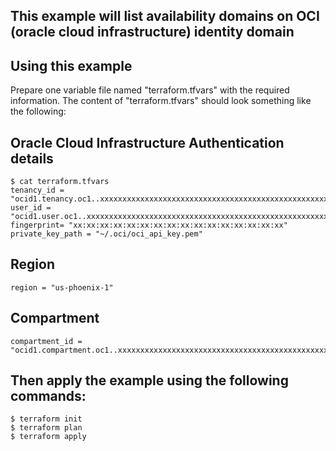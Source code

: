 ## This example will list availability domains on OCI (oracle cloud infrastructure) identity domain


## Using this example

Prepare one variable file named "terraform.tfvars" with the required information. The content of "terraform.tfvars" should look something like the following:


## Oracle Cloud Infrastructure Authentication details

```
$ cat terraform.tfvars
tenancy_id = "ocid1.tenancy.oc1..xxxxxxxxxxxxxxxxxxxxxxxxxxxxxxxxxxxxxxxxxxxxxxxxxxxxxxxxxxxx"
user_id = "ocid1.user.oc1..xxxxxxxxxxxxxxxxxxxxxxxxxxxxxxxxxxxxxxxxxxxxxxxxxxxxxxxxxxxx"
fingerprint= "xx:xx:xx:xx:xx:xx:xx:xx:xx:xx:xx:xx:xx:xx:xx:xx"
private_key_path = "~/.oci/oci_api_key.pem"
```

## Region

```
region = "us-phoenix-1"
```

## Compartment

```
compartment_id = "ocid1.compartment.oc1..xxxxxxxxxxxxxxxxxxxxxxxxxxxxxxxxxxxxxxxxxxxxxxxxxxxxxxxxxxxx"
```

## Then apply the example using the following commands:

```
$ terraform init
$ terraform plan
$ terraform apply
```

